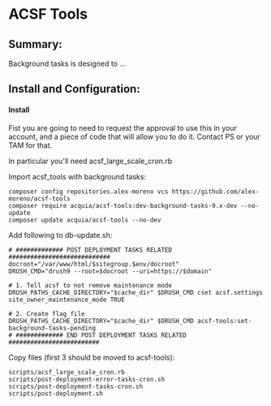 # ACSF Tools

## Summary:

Background tasks is designed to ...

## Install and Configuration:

#### Install

Fist you are going to need to request the approval to use this in your account, and a piece of code that will allow you to do it. Contact PS or your TAM for that.

In particular you'll need acsf_large_scale_cron.rb


Import acsf_tools with background tasks:

```
composer config repositories.alex-moreno vcs https://github.com/alex-moreno/acsf-tools
composer require acquia/acsf-tools:dev-background-tasks-9.x-dev --no-update
composer update acquia/acsf-tools --no-dev
```



Add following to db-update.sh:

```
# ############# POST DEPLOYMENT TASKS RELATED ############################
docroot="/var/www/html/$sitegroup.$env/docroot"
DRUSH_CMD="drush9 --root=$docroot --uri=https://$domain"

# 1. Tell acsf to not remove maintenance mode
DRUSH_PATHS_CACHE_DIRECTORY="$cache_dir" $DRUSH_CMD cset acsf.settings site_owner_maintenance_mode TRUE

# 2. Create flag file
DRUSH_PATHS_CACHE_DIRECTORY="$cache_dir" $DRUSH_CMD acsf-tools:set-background-tasks-pending
# ############# END POST DEPLOYMENT TASKS RELATED #########################
```


Copy files (first 3 should be moved to acsf-tools):
```
scripts/acsf_large_scale_cron.rb
scripts/post-deployment-error-tasks-cron.sh
scripts/post-deployment-tasks-cron.sh
scripts/post-deployment.sh
```

